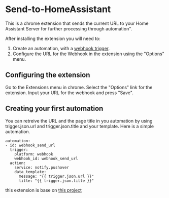 Send-to-HomeAssistant
=============

This is a chrome extension that sends the current URL to your Home Assistant Server for
further processing through automation".

After installing the extension you will need to:

1. Create an automation, with a [webhook trigger](https://www.home-assistant.io/docs/automation/trigger/).
2. Configure the URL for the Webhook in the extension using the "Options" menu.


Configuring the extension
-------------------------

Go to the Extensions menu in chrome. Select the "Options" link for the
extension. Input your URL for the  webhook and press "Save".


Creating your first automation
--------------------------

You can retreive the URL and the page title in you automation by using 
trigger.json.url and trigger.json.title and your template. 
Here is a simple automation.

```
automation:
- id: webhook_send_url
  trigger:
    platform: webhook
    webhook_id: webhook_send_url
  action:
    service: notify.pushover
    data_template:
      message: "{{ trigger.json.url }}"
      title: "{{ trigger.json.title }}"

```

this extension is base on [this project](https://github.com/drxzcl/chrome-send-to-ifttt)






